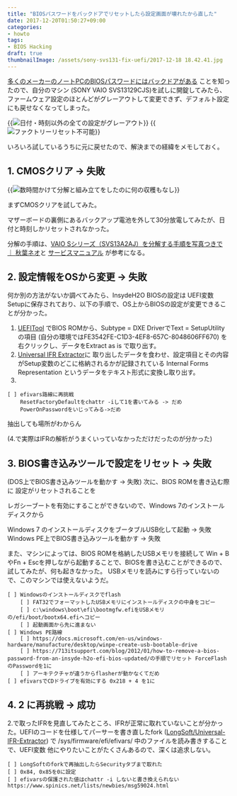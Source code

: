 ```yaml
---
title: "BIOSパスワードをバックドアでリセットしたら設定画面が壊れたから直した"
date: 2017-12-20T01:50:27+09:00
categories:
- howto
tags:
- BIOS Hacking
draft: true
thumbnailImage: /assets/sony-svs131-fix-uefi/2017-12-18 18.42.41.jpg
---
```


[多くのメーカーのノートPCのBIOSパスワードにはバックドアがある](https://dogber1.blogspot.jp/2009/05/table-of-reverse-engineered-bios.html) ことを知ったので、自分のマシン (SONY VAIO SVS13129CJS)を試しに開錠してみたら、ファームウェア設定のほとんどがグレーアウトして変更できず、デフォルト設定にも戻せなくなってしまった。

{{<image classes="fancybox fig-50" src="/assets/sony-svs131-fix-uefi/2017-12-19 15.09.08.jpg" group="grayedout" title="日付・時刻以外の全ての設定がグレーアウト">}}
{{<image classes="fancybox fig-50 clear" src="/assets/sony-svs131-fix-uefi/2017-12-19 15.06.53.jpg" group="grayedout" title="ファクトリーリセット不可能">}}

いろいろ試しているうちに元に戻せたので、解決までの経緯をメモしておく。

## 1. CMOSクリア -> 失敗
{{<image classes="fancybox center" src="/assets/sony-svs131-fix-uefi/2017-12-18 18.42.41.jpg" thumbnail-width="33%" title="数時間かけて分解と組み立てをしたのに何の収穫もなし">}}

まずCMOSクリアを試してみた。

マザーボードの裏側にあるバックアップ電池を外して30分放電してみたが、日付と時刻しかリセットされなかった。

分解の手順は、[VAIO Sシリーズ（SVS13A2AJ）を分解する手順を写真つきで ｜ 秋葉ネオ](http://akiba-neo.com/sony/vaio/273/)と [サービスマニュアル](https://www.manualslib.com/manual/531863/Sony-Vaio-Svs131-Series.html) が参考になる。


## 2. 設定情報をOSから変更 -> 失敗
何か別の方法がないか調べてみたら、InsydeH2O BIOSの設定は UEFI変数 Setupに保存されており、以下の手順で、OS上からBIOSの設定が変更できることが分かった。

1. [UEFITool](https://github.com/LongSoft/UEFITool) でBIOS ROMから、Subtype = DXE DriverでText = SetupUtilityの項目 (自分の環境ではFE3542FE-C1D3-4EF8-657C-8048606FF670) を右クリックし、データをExtract as is で取り出す。
2. [Universal IFR Extractor](https://github.com/donovan6000/Universal-IFR-Extractor)に 取り出したデータを食わせ、設定項目とその内容がSetup変数のどこに格納されるかが記録されている Internal Forms Representation というデータをテキスト形式に変換し取り出す。
3.

    [ ] efivars路線に再挑戦
        ResetFactoryDefaultをchattr -iして1を書いてみる -> だめ
        PowerOnPasswordをいじってみる->だめ

抽出しても場所がわからん

(4.で実際はIFRの解析がうまくいっていなかっただけだったのが分かった)

## 3. BIOS書き込みツールで設定をリセット -> 失敗
(DOS上でBIOS書き込みツールを動かす -> 失敗)
次に、BIOS ROMを書き込む際に 設定がリセットされることを

レガシーブートを有効にすることができないので、Windows 7のインストールディスクから

Windows 7 のインストールディスクをブータブルUSB化して起動 -> 失敗
Windows PE上でBIOS書き込みツールを動かす -> 失敗

また、マシンによっては、BIOS ROMを格納したUSBメモリを接続して Win + BやFn + Escを押しながら起動することで、BIOSを書き込むことができるので、試してみたが、何も起きなかった。 USBメモリを読みにすら行っていないので、このマシンでは使えないようだ。

    [ ] Windowsのインストールディスクでflash
        [ ] FAT32でフォーマットしたUSBメモリにインストールディスクの中身をコピー
        [ ] c:\windows\boot\efi\bootmgfw.efiをUSBメモリの/efi/boot/bootx64.efiへコピー
        [ ] 起動画面から先に進まない
    [ ] Windows PE路線
        [ ] https://docs.microsoft.com/en-us/windows-hardware/manufacture/desktop/winpe-create-usb-bootable-drive
        [ ] https://713itsupport.com/blog/2012/01/how-to-remove-a-bios-password-from-an-insyde-h2o-efi-bios-updated/の手順でリセット ForceFlashのPasswordを1に
        [ ] アーキテクチャが違うからflasherが動かなくてだめ
    [ ] efivarsでCDドライブを有効にする 0x218 + 4 を1に

## 4. 2 に再挑戦 -> 成功

2.で取ったIFRを見直してみたところ、IFRが正常に取れていないことが分かった。UEFIのコードを仕様してパーサーを書き直したfork ([LongSoft/Universal-IFR-Extractor](https://github.com/LongSoft/Universal-IFR-Extractor)) で
/sys/firmware/efi/efivars/ 中のファイルを読み書きすることで、UEFI変数
他にやりたいことがたくさんあるので、深くは追求しない。

    [ ] LongSoftのforkで再抽出したらSecurityタブまで取れた
    [ ] 0x84, 0x85を0に設定
    [ ] efivarsの保護された値はchattr -i しないと書き換えられない https://www.spinics.net/lists/newbies/msg59024.html

## 

<!--more-->
